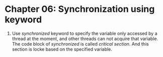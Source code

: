 # Chapter 06: Synchronization using keyword

1. Use *synchronized* keyword to specify the variable only accessed by a thread at the moment, and other threads can not acquire that variable.  
The code block of *synchronized* is called *critical section*. And this section is locke based on the specified variable.
